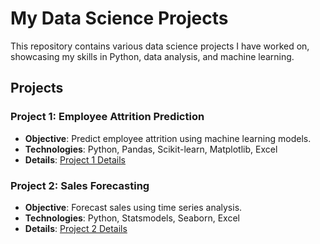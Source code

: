 # My Data Science Projects

This repository contains various data science projects I have worked on, showcasing my skills in Python, data analysis, and machine learning.

## Projects

### Project 1: Employee Attrition Prediction
- **Objective**: Predict employee attrition using machine learning models.
- **Technologies**: Python, Pandas, Scikit-learn, Matplotlib, Excel
- **Details**: [Project 1 Details](project1_folder/README.md)

### Project 2: Sales Forecasting
- **Objective**: Forecast sales using time series analysis.
- **Technologies**: Python, Statsmodels, Seaborn, Excel
- **Details**: [Project 2 Details](Copy_of_Predicting_House_Prices.ipynb)
